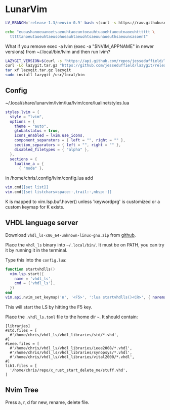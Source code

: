# LunarVim

```bash
LV_BRANCH='release-1.3/neovim-0.9' bash <(curl -s https://raw.githubusercontent.com/LunarVim/LunarVim/release-1.3/neovim-0.9/utils/installer/install.sh)
```

```bash
echo "euoashanoeuanoetsaeouhtaoeuntoeauhtuaoehtaoeutnaoeuhtttttt \
  tttttanoeutaoeuhtaeusohoeauhtaeuohtsaeounaoeuthsaeounsasoent"
```

What if you remove exec -a lvim (exec -a "$NVIM_APPNAME" in newer versions) from ~/.local/bin/lvim and then run lvim?

```bash
LAZYGIT_VERSION=$(curl -s "https://api.github.com/repos/jesseduffield/lazygit/releases/latest" | grep -Po '"tag_name": "v\K[^"]*')
curl -Lo lazygit.tar.gz "https://github.com/jesseduffield/lazygit/releases/latest/download/lazygit_${LAZYGIT_VERSION}_Linux_x86_64.tar.gz"
tar xf lazygit.tar.gz lazygit
sudo install lazygit /usr/local/bin
```

## Config

~/.local/share/lunarvim/lvim/lua/lvim/core/lualine/styles.lua

```lua
styles.lvim = {
  style = "lvim",
  options = {
    theme = "auto",
    globalstatus = true,
    icons_enabled = lvim.use_icons,
    component_separators = { left = "", right = "" },
    section_separators = { left = "", right = "" },
    disabled_filetypes = { "alpha" },
  },
  sections = {
    lualine_a = {
      { "mode" },
```

in /home/chris/.config/lvim/config.lua add
```lua
vim.cmd[[set list]]
vim.cmd[[set listchars=space:⋅,trail:⋅,nbsp:⋅]]

```

K is mapped to vim.lsp.buf.hover() unless 'keywordprg' is customized or a custom keymap for K exists.

## VHDL language server

Download `vhdl_ls-x86_64-unknown-linux-gnu.zip` from [github](https://github.com/VHDL-LS/rust_hdl/releases).

Place the `vhdl_ls` binary into `~/.local/bin/`. It must be on PATH, you can try it by running it in the terminal.

Type this into the `config.lua`:

```lua
function startvhdlls()
  vim.lsp.start({
    name = 'vhdl_ls',
    cmd = {'vhdl_ls'},
  })
end
vim.api.nvim_set_keymap('n', '<F5>', ':lua startvhdlls()<CR>', { noremap = true, silent = true })
```

This will start the LS by hitting the F5 key.

Place the `.vhdl_ls.toml` file to the home dir `~`. It should contain:

```
[libraries]
#std.files = [
  #'/home/chris/vhdl_ls/vhdl_libraries/std/*.vhd',
#]
#ieee.files = [
  #'/home/chris/vhdl_ls/vhdl_libraries/ieee2008/*.vhdl',
  #'/home/chris/vhdl_ls/vhdl_libraries/synopsys/*.vhdl',
  #'/home/chris/vhdl_ls/vhdl_libraries/vital2000/*.vhdl',
#]
lib1.files = [
  '/home/chris/repo/x_rust_start_delete_me/stuff.vhd',
]
```

## Nvim Tree

Press a, r, d for new, rename, delete file.

